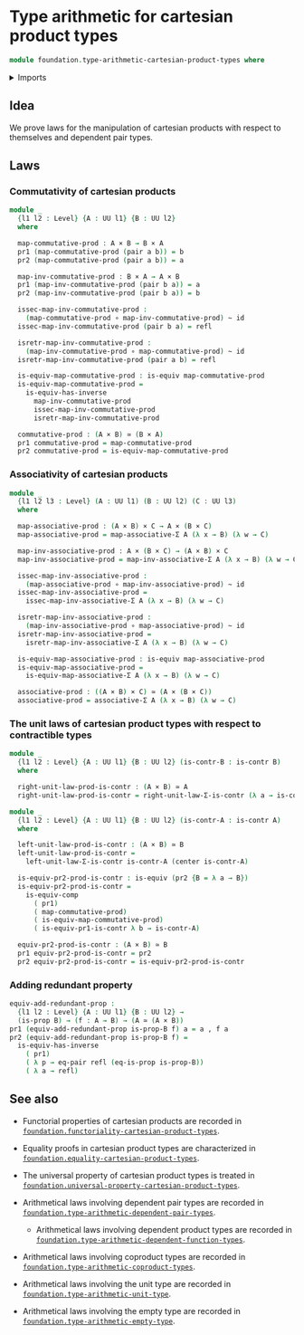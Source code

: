 # Type arithmetic for cartesian product types

```agda
module foundation.type-arithmetic-cartesian-product-types where
```

<details><summary>Imports</summary>

```agda
open import foundation.equality-cartesian-product-types
open import foundation.type-arithmetic-dependent-pair-types

open import foundation-core.cartesian-product-types
open import foundation-core.contractible-types
open import foundation-core.dependent-pair-types
open import foundation-core.equivalences
open import foundation-core.functions
open import foundation-core.homotopies
open import foundation-core.identity-types
open import foundation-core.propositions
open import foundation-core.universe-levels
```

</details>

## Idea

We prove laws for the manipulation of cartesian products with respect to
themselves and dependent pair types.

## Laws

### Commutativity of cartesian products

```agda
module _
  {l1 l2 : Level} {A : UU l1} {B : UU l2}
  where

  map-commutative-prod : A × B → B × A
  pr1 (map-commutative-prod (pair a b)) = b
  pr2 (map-commutative-prod (pair a b)) = a

  map-inv-commutative-prod : B × A → A × B
  pr1 (map-inv-commutative-prod (pair b a)) = a
  pr2 (map-inv-commutative-prod (pair b a)) = b

  issec-map-inv-commutative-prod :
    (map-commutative-prod ∘ map-inv-commutative-prod) ~ id
  issec-map-inv-commutative-prod (pair b a) = refl

  isretr-map-inv-commutative-prod :
    (map-inv-commutative-prod ∘ map-commutative-prod) ~ id
  isretr-map-inv-commutative-prod (pair a b) = refl

  is-equiv-map-commutative-prod : is-equiv map-commutative-prod
  is-equiv-map-commutative-prod =
    is-equiv-has-inverse
      map-inv-commutative-prod
      issec-map-inv-commutative-prod
      isretr-map-inv-commutative-prod

  commutative-prod : (A × B) ≃ (B × A)
  pr1 commutative-prod = map-commutative-prod
  pr2 commutative-prod = is-equiv-map-commutative-prod
```

### Associativity of cartesian products

```agda
module _
  {l1 l2 l3 : Level} (A : UU l1) (B : UU l2) (C : UU l3)
  where

  map-associative-prod : (A × B) × C → A × (B × C)
  map-associative-prod = map-associative-Σ A (λ x → B) (λ w → C)

  map-inv-associative-prod : A × (B × C) → (A × B) × C
  map-inv-associative-prod = map-inv-associative-Σ A (λ x → B) (λ w → C)

  issec-map-inv-associative-prod :
    (map-associative-prod ∘ map-inv-associative-prod) ~ id
  issec-map-inv-associative-prod =
    issec-map-inv-associative-Σ A (λ x → B) (λ w → C)

  isretr-map-inv-associative-prod :
    (map-inv-associative-prod ∘ map-associative-prod) ~ id
  isretr-map-inv-associative-prod =
    isretr-map-inv-associative-Σ A (λ x → B) (λ w → C)

  is-equiv-map-associative-prod : is-equiv map-associative-prod
  is-equiv-map-associative-prod =
    is-equiv-map-associative-Σ A (λ x → B) (λ w → C)

  associative-prod : ((A × B) × C) ≃ (A × (B × C))
  associative-prod = associative-Σ A (λ x → B) (λ w → C)
```

### The unit laws of cartesian product types with respect to contractible types

```agda
module _
  {l1 l2 : Level} {A : UU l1} {B : UU l2} (is-contr-B : is-contr B)
  where

  right-unit-law-prod-is-contr : (A × B) ≃ A
  right-unit-law-prod-is-contr = right-unit-law-Σ-is-contr (λ a → is-contr-B)

module _
  {l1 l2 : Level} {A : UU l1} {B : UU l2} (is-contr-A : is-contr A)
  where

  left-unit-law-prod-is-contr : (A × B) ≃ B
  left-unit-law-prod-is-contr =
    left-unit-law-Σ-is-contr is-contr-A (center is-contr-A)

  is-equiv-pr2-prod-is-contr : is-equiv (pr2 {B = λ a → B})
  is-equiv-pr2-prod-is-contr =
    is-equiv-comp
      ( pr1)
      ( map-commutative-prod)
      ( is-equiv-map-commutative-prod)
      ( is-equiv-pr1-is-contr λ b → is-contr-A)

  equiv-pr2-prod-is-contr : (A × B) ≃ B
  pr1 equiv-pr2-prod-is-contr = pr2
  pr2 equiv-pr2-prod-is-contr = is-equiv-pr2-prod-is-contr
```

### Adding redundant property

```agda
equiv-add-redundant-prop :
  {l1 l2 : Level} {A : UU l1} {B : UU l2} →
  (is-prop B) → (f : A → B) → (A ≃ (A × B))
pr1 (equiv-add-redundant-prop is-prop-B f) a = a , f a
pr2 (equiv-add-redundant-prop is-prop-B f) =
  is-equiv-has-inverse
    ( pr1)
    ( λ p → eq-pair refl (eq-is-prop is-prop-B))
    ( λ a → refl)
```

## See also

- Functorial properties of cartesian products are recorded in
  [`foundation.functoriality-cartesian-product-types`](foundation.functoriality-cartesian-product-types.md).
- Equality proofs in cartesian product types are characterized in
  [`foundation.equality-cartesian-product-types`](foundation.equality-cartesian-product-types.md).
- The universal property of cartesian product types is treated in
  [`foundation.universal-property-cartesian-product-types`](foundation.universal-property-cartesian-product-types.md).

- Arithmetical laws involving dependent pair types are recorded in
  [`foundation.type-arithmetic-dependent-pair-types`](foundation.type-arithmetic-dependent-pair-types.md).
  - Arithmetical laws involving dependent product types are recorded in
    [`foundation.type-arithmetic-dependent-function-types`](foundation.type-arithmetic-dependent-function-types.md).
- Arithmetical laws involving coproduct types are recorded in
  [`foundation.type-arithmetic-coproduct-types`](foundation.type-arithmetic-coproduct-types.md).
- Arithmetical laws involving the unit type are recorded in
  [`foundation.type-arithmetic-unit-type`](foundation.type-arithmetic-unit-type.md).
- Arithmetical laws involving the empty type are recorded in
  [`foundation.type-arithmetic-empty-type`](foundation.type-arithmetic-empty-type.md).
